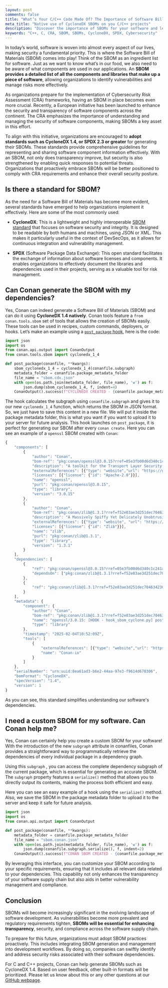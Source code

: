 ```yaml
---
layout: post
comments: false
title: "What’s Your C/C++ Code Made Of? The Importance of Software Bill of Materials"
meta_title: "Native use of CycloneDX SBOMs on you C/C++ projects"
description: "Discover the importance of SBOMs for your software and learn how to easily generate them using Conan"
keywords: "C++, C, CRA, SBOM, SBOMs, CycloneDX, SPDX, Cybersecurity"
---
```


In today’s world, software is woven into almost every aspect of our lives, making security a fundamental priority. This 
is where the Software Bill of Materials (SBOM) comes into play! Think of the SBOM as an ingredient list for software. 
Just as we want to know what’s in our food, we also need to be aware of what components are used in our applications. 
An **SBOM provides a detailed list of all the components and libraries that make up a piece of software**, allowing 
organizations to identify vulnerabilities and manage risks more effectively. 

As organizations prepare for the implementation of Cybersecurity Risk Assessment (CRA) frameworks, having an SBOM in 
place becomes even more crucial. Recently, a European initiative has been launched to enhance the security and 
transparency of software components across the continent. The CRA emphasizes the importance of understanding and 
managing the security of software components, making SBOMs a key asset in this effort.

To align with this initiative, organizations are encouraged to **adopt standards such as CycloneDX 1.4, or SPDX 2.3 or 
greater** for generating their SBOMs. These standards provide comprehensive guidelines for representing and sharing 
software component information effectively. With an SBOM, not only does transparency improve, but security is also 
strengthened by enabling quick responses to potential threats. Organizations that proactively embrace SBOMs will be 
better positioned to comply with CRA requirements and enhance their overall security posture.

## Is there a standard for SBOM?

As the need for a Software Bill of Materials has become more evident, several standards have emerged to help 
organizations implement it effectively. Here are some of the most commonly used:

* **CycloneDX**: This is a lightweight and highly interoperable [SBOM standard](https://cyclonedx.org/docs/1.4/json/) that 
focuses on software security and integrity. It is designed to be readable by both humans and machines, using JSON or 
XML.  This makes it particularly useful in the context of DevSecOps, as it allows for continuous integration and 
vulnerability management.

* **SPDX** (Software Package Data Exchange): This open standard facilitates the exchange of information about software 
licenses and components. It enables organizations to effectively document the libraries and dependencies used in their 
projects, serving as a valuable tool for risk management.

## Can Conan generate the SBOM with my dependencies?

Yes, Conan can indeed generate a Software Bill of Materials (SBOM) and can do it using **CycloneDX 1.4 natively**. Conan 
tools feature a `from conan.tools.sbom` set of tools that allows the creation of SBOMs easily. These tools can be used 
in recipes, custom commands, deployers, or hooks. 
Let’s make an example using a [`post_package` hook](https://docs.conan.io/2/reference/extensions/hooks.html), here is the code:

```python
import json
import os
from conan.api.output import ConanOutput
from conan.tools.sbom import cyclonedx_1_4

def post_package(conanfile, **kwargs):
    sbom_cyclonedx_1_4 = cyclonedx_1_4(conanfile.subgraph)
    metadata_folder = conanfile.package_metadata_folder
    file_name = "sbom.cdx.json"
    with open(os.path.join(metadata_folder, file_name), 'w') as f:
        json.dump(sbom_cyclonedx_1_4, f, indent=4)
    ConanOutput().success(f"CYCLONEDX CREATED - {conanfile.package_metadata_folder}")
```

The hook calculates the subgraph using `conanfile.subgraph` and gives it to our new `cyclonedx_1_4` function, which returns
the SBOM in JSON format. So, we just have to save this content in a new file. We will put it inside the package metadata folder,
this is what you want if you want to upload it to your server for future analysis. 
This hook launches on `post_package`, it is perfect for generating our SBOM after every `conan create`. Here you can see
an example of a `openssl`  SBOM created with `Conan`:

```javascript
{
    "components": [
        {
            "author": "Conan",
            "bom-ref": "pkg:conan/openssl@3.0.15?rref=05e3fb00d6d340c1c241a7347f0a9ec9",
            "description": "A toolkit for the Transport Layer Security (TLS) and Secure Sockets Layer (SSL) protocols",
            "externalReferences": [{"type": "website","url": "https://github.com/openssl/openssl"}],
            "licenses": [{"license": {"id": "Apache-2.0"}}],
            "name": "openssl",
            "purl": "pkg:conan/openssl@3.0.15",
            "type": "library",
            "version": "3.0.15"
        },
        {
            "author": "Conan",
            "bom-ref": "pkg:conan/zlib@1.3.1?rref=f52e03ae3d251dec704634230cd806a2",
            "description": "A Massively Spiffy Yet Delicately Unobtrusive Compression Library (Also Free, Not to Mention Unencumbered by Patents)",
            "externalReferences": [{"type": "website", "url": "https://zlib.net"}],
            "licenses": [{"license": {"id": "Zlib"}}],
            "name": "zlib",
            "purl": "pkg:conan/zlib@1.3.1",
            "type": "library",
            "version": "1.3.1"
        }
    ],
    "dependencies": [
        {
            "ref": "pkg:conan/openssl@3.0.15?rref=05e3fb00d6d340c1c241a7347f0a9ec9",
            "dependsOn": ["pkg:conan/zlib@1.3.1?rref=f52e03ae3d251dec704634230cd806a2"]
        },
        {
            "ref": "pkg:conan/zlib@1.3.1?rref=f52e03ae3d251dec704634230cd806a2"
        }
    ],
    "metadata": {
        "component": {
            "author": "Conan",
            "bom-ref": "pkg:conan/zlib@1.3.1?rref=f52e03ae3d251dec704634230cd806a2",
            "name": "openssl/3.0.15: [HOOK - hook_sbom_cyclone.py] post_package()",
            "type": "library"
        },
        "timestamp": "2025-02-04T10:52:09Z",
        "tools": [
            {
                "externalReferences": [{"type": "website","url": "https://github.com/conan-io/conan"}],
                "name": "Conan-io"
            }
        ]
    },
    "serialNumber": "urn:uuid:8ea61ad3-b6e2-44aa-97e3-f9614d670306",
    "bomFormat": "CycloneDX",
    "specVersion": "1.4",
    "version": 1
}
```

As you can see, this standard simplifies understanding our software's dependencies.

## I need a custom SBOM for my software. Can Conan help me?

Yes, Conan can certainly help you create a custom SBOM for your software! With the introduction of the new `subgraph` 
attribute in conanfiles, Conan provides a straightforward way to programmatically retrieve the dependencies of every individual 
package in a dependency graph.

Using this `subgraph` , you can access the complete dependency subgraph of the current package, which is essential for 
generating an accurate SBOM. The `subgraph` property features a `serialize()`  method that allows you to directly output its 
contents, making the process both efficient and easy.

Here you can see an easy example of a hook using the `serialize()` method. Also, we save the SBOM in the package metadata folder 
to upload it to the server and keep it safe for future analysis.

```python
import json
import os
from conan.api.output import ConanOutput

def post_package(conanfile, **kwargs):
    metadata_folder = conanfile.package_metadata_folder
    file_name = "sbom.conan.json"
    with open(os.path.join(metadata_folder, file_name), 'w') as f:
        json.dump(conanfile.subgraph.serialize(), f, indent=2)
    ConanOutput().success(f"CONAN SBOM CREATED - {conanfile.package_metadata_folder}")
```

By leveraging this interface, you can customize your SBOM according to your specific requirements, ensuring that it 
includes all relevant data related to your dependencies. This capability not only enhances the transparency of your 
software supply chain but also aids in better vulnerability management and compliance.

## Conclusion

SBOMs will become increasingly significant in the evolving landscape of software development. As vulnerabilities become 
more prevalent and regulatory requirements tighten, **SBOMs will be essential for enhancing transparency**, security, 
and compliance across the software supply chain.

To prepare for this future, organizations must adopt SBOM practices proactively. This includes integrating SBOM 
generation and management into development workflows. By doing so, companies can swiftly identify and address security 
risks associated with their software dependencies. 

For C and C++ projects, Conan can help generate SBOMs such as CycloneDX 1.4. Based on user feedback, other built-in 
formats will be prioritized. Please let us know about this or any other questions at our [GitHub webpage](https://github.com/conan-io/conan/issues).
